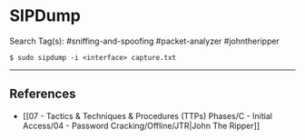 # SIPDump

Search Tag(s): #sniffing-and-spoofing #packet-analyzer #johntheripper

`$ sudo sipdump -i <interface> capture.txt`

---
## References

- [[07 - Tactics & Techniques & Procedures (TTPs) Phases/C - Initial Access/04 - Password Cracking/Offline/JTR|John The Ripper]]